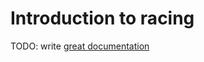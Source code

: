 # Introduction to racing

TODO: write [great documentation](http://jacobian.org/writing/what-to-write/)
